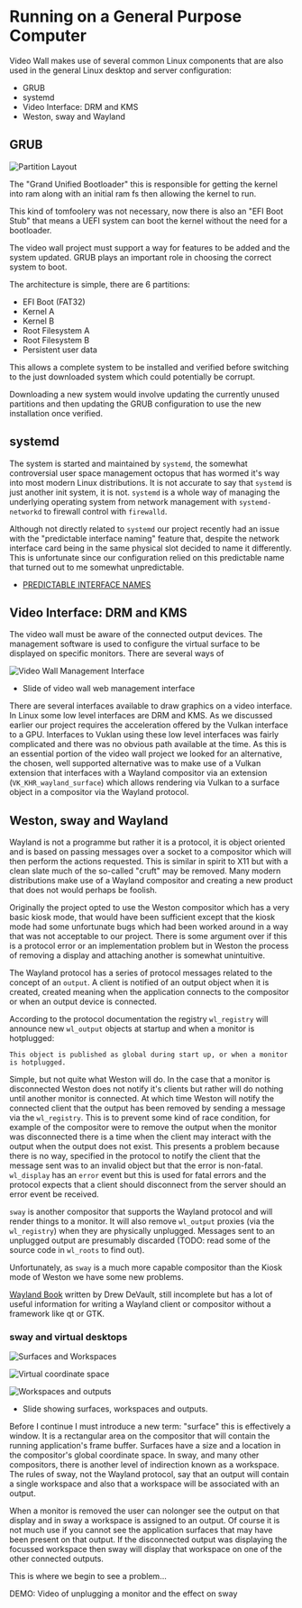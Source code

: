 # Running on a General Purpose Computer

Video Wall makes use of several common Linux components that are also used in
the general Linux desktop and server configuration:

* GRUB
* systemd
* Video Interface: DRM and KMS
* Weston, sway and Wayland

## GRUB

![Partition Layout](slides/0025_partition_layout.png)

The "Grand Unified Bootloader" this is responsible for getting the kernel into
ram along with an initial ram fs then allowing the kernel to run.

This kind of tomfoolery was not necessary, now there is also an "EFI Boot
Stub" that means a UEFI system can boot the kernel without the need for a
bootloader.

The video wall project must support a way for features to be added and the
system updated. GRUB plays an important role in choosing the correct system
to boot.

The architecture is simple, there are 6 partitions:

* EFI Boot (FAT32)
* Kernel A
* Kernel B
* Root Filesystem A
* Root Filesystem B
* Persistent user data

This allows a complete system to be installed and verified before switching
to the just downloaded system which could potentially be corrupt.

Downloading a new system would involve updating the currently unused
partitions and then updating the GRUB configuration to use the new
installation once verified.

## systemd

The system is started and maintained by `systemd`, the somewhat controversial
user space management octopus that has wormed it's way into most modern Linux
distributions. It is not accurate to say that `systemd` is just another init
system, it is not. `systemd` is a whole way of managing the underlying
operating system from network management with `systemd-networkd` to firewall
control with `firewalld`.

Although not directly related to `systemd` our project recently had an issue
with the "predictable interface naming" feature that, despite the network
interface card being in the same physical slot decided to name it differently.
This is unfortunate since our configuration relied on this predictable name
that turned out to me somewhat unpredictable.

* [PREDICTABLE INTERFACE NAMES](https://github.com/systemd/systemd/blob/main/docs/PREDICTABLE_INTERFACE_NAMES.md)

## Video Interface: DRM and KMS

The video wall must be aware of the connected output devices. The management
software is used to configure the virtual surface to be displayed on specific
monitors. There are several ways of 

![Video Wall Management Interface](slides/0026_videowall_management_interface.png)

* Slide of video wall web management interface

There are several interfaces available to draw graphics on a video interface.
In Linux some low level interfaces are DRM and KMS. As we discussed earlier
our project requires the acceleration offered by the Vulkan interface to a
GPU. Interfaces to Vuklan using these low level interfaces was fairly
complicated and there was no obvious path available at the time. As this is an
essential portion of the video wall project we looked for an alternative, the
chosen, well supported alternative was to make use of a Vulkan extension that
interfaces with a Wayland compositor via an extension
(`VK_KHR_wayland_surface`) which allows rendering via Vulkan to a surface
object in a compositor via the Wayland protocol.

## Weston, sway and Wayland

Wayland is not a programme but rather it is a protocol, it is object oriented
and is based on passing messages over a socket to a compositor which will then
perform the actions requested. This is similar in spirit to X11 but with a
clean slate much of the so-called "cruft" may be removed. Many modern
distributions make use of a Wayland compositor and creating a new product that
does not would perhaps be foolish.

Originally the project opted to use the Weston compositor which has a very
basic kiosk mode, that would have been sufficient except that the kiosk mode
had some unfortunate bugs which had been worked around in a way that was
not acceptable to our project. There is some argument over if this is a
protocol error or an implementation problem but in Weston the process of
removing a display and attaching another is somewhat unintuitive.

The Wayland protocol has a series of protocol messages related to the concept
of an `output`. A client is notified of an output object when it is created,
created meaning when the application connects to the compositor or when an
output device is connected.

According to the protocol documentation the registry `wl_registry` will
announce new `wl_output` objects at startup and when a monitor is hotplugged:

```
This object is published as global during start up, or when a monitor is hotplugged.
```

Simple, but not quite what Weston will do. In the case that a monitor is
disconnected Weston does not notify it's clients but rather will do nothing
until another monitor is connected. At which time Weston will notify the
connected client that the output has been removed by sending a message via
the `wl_registry`. This is to prevent some kind of race condition, for example
of the compositor were to remove the output when the monitor was disconnected
there is a time when the client may interact with the output when the output
does not exist. This presents a problem because there is no way, specified
in the protocol to notify the client that the message sent was to an invalid
object but that the error is non-fatal. `wl_display` has an `error` event
but this is used for fatal errors and the protocol expects that a client
should disconnect from the server should an error event be received.

`sway` is another compositor that supports the Wayland protocol and will
render things to a monitor. It will also remove `wl_output` proxies (via
the `wl_registry`) when they are physically unplugged. Messages sent to an
unplugged output are presumably discarded (TODO: read some of the source
code in `wl_roots` to find out).

Unfortunately, as `sway` is a much more capable compositor than the Kiosk mode
of Weston we have some new problems.

[Wayland Book](https://wayland-book.com/) written by Drew DeVault, still
incomplete but has a lot of useful information for writing a Wayland client
or compositor without a framework like qt or GTK.

### sway and virtual desktops

![Surfaces and Workspaces](slides/0031_surfaces_and_workspaces.png)

![Virtual coordinate space](slides/0032_workspaces_and_virtual_coordinate_space.png)

![Workspaces and outputs](slides/0033_workspaces_and_outputs.png)

* Slide showing surfaces, workspaces and outputs.

Before I continue I must introduce a new term: "surface" this is effectively
a window. It is a rectangular area on the compositor that will contain the
running application's frame buffer. Surfaces have a size and a location in the
compositor's global coordinate space. In sway, and many other compositors,
there is another level of indirection known as a workspace. The rules of sway,
not the Wayland protocol, say that an output will contain a single workspace
and also that a workspace will be associated with an output.

When a monitor is removed the user can nolonger see the output on that
display and in sway a workspace is assigned to an output. Of course it is not
much use if you cannot see the application surfaces that may have been present
on that output. If the disconnected output was displaying the focussed
workspace then sway will display that workspace on one of the other connected
outputs.

This is where we begin to see a problem...

DEMO: Video of unplugging a monitor and the effect on sway

